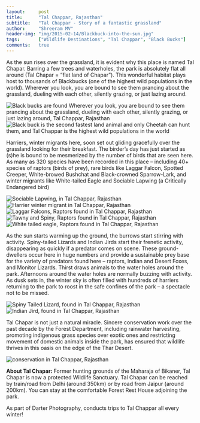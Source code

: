 ```yaml
---
layout:     post
title:      "Tal Chappar, Rajasthan"
subtitle:   "Tal Chappar - Story of a fantastic grassland"
author:     "Shreeram MV"
header-img: "img/2015-02-14/Blackbuck-into-the-sun.jpg"
tags:       ["Wildlife Destinations", "Tal Chappar", "Black Bucks"]
comments:   true
---
```


<p> As the sun rises over the grassland, it is evident why this place is named Tal Chapar. Barring a few trees and waterholes, the park is absolutely flat all around (Tal Chapar = “flat land of Chapar”). This wonderful habitat plays host to thousands of Blackbucks (one of the highest wild populations in the world). Wherever you look, you are bound to see them prancing about the grassland, dueling with each other, silently grazing, or just lazing around. </p>


<img src="{{ site.baseurl }}/img/2015-02-14/Bonellis-Eagle-and-Blackbuck.jpg" alt="Black bucks are found Wherever you look, you are bound to see them prancing about the grassland, dueling with each other, silently grazing, or just lazing around, Tal Chappar, Rajasthan">

<img src="{{ site.baseurl }}/img/2015-02-14/Blackbuck-Leaping.jpg" alt="Black buck is the second fastest land animal and only Cheetah can hunt them, and Tal Chappar is the highest wild populations in the world">

<p>Harriers, winter migrants here, soon set out gliding gracefully over the grassland looking for their breakfast. The birder’s day has just started as (s)he is bound to be mesmerized by the number of birds that are seen here. As many as 320 species have been recorded in this place – including 40+ species of raptors (birds of prey), rare birds like Laggar Falcon, Spotted Creeper, White-browed Bushchat and Black-crowned Sparrow-Lark, and winter migrants like White-tailed Eagle and Sociable Lapwing (a Critically Endangered bird)</p>

<img src="{{ site.baseurl }}/img/2015-02-14/Sociable-Lapwing.jpg" alt="Sociable Lapwing, in Tal Chappar, Rajasthan">

<img src="{{ site.baseurl }}/img/2015-02-14/Harrier-Hunt.jpg" alt="Harrier winter migrant in Tal Chappar, Rajasthan">

<img src="{{ site.baseurl }}/img/2015-02-14/Laggar-Falcon-in-flight.jpg" alt="Laggar Falcons, Raptors found in Tal Chappar, Rajasthan">

<img src="{{ site.baseurl }}/img/2015-02-14/Tawny-and-Spiny.jpg" alt="Tawny and Spiny, Raptors found in Tal Chappar, Rajasthan">

<img src="{{ site.baseurl }}/img/2015-02-14/White-tailed-Eagle.jpg" alt="White tailed eagle, Raptors found in Tal Chappar, Rajasthan">

<p> As the sun starts warming up the ground, the burrows start stirring with activity. Spiny-tailed Lizards and Indian Jirds start their frenetic activity, disappearing as quickly if a predator comes on scene. These ground-dwellers occur here in huge numbers and provide a sustainable prey base for the variety of predators found here – raptors, Indian and Desert Foxes, and Monitor Lizards.  Thirst draws animals to the water holes around the park. Afternoons around the water holes are normally buzzing with activity. As dusk sets in, the winter sky is often filled with hundreds of harriers returning to the park to roost in the safe confines of the park –  a spectacle not to be missed.</p>

<img src="{{ site.baseurl }}/img/2015-02-14/Spiny-tailed-Lizard.jpg" alt="Spiny Tailed Lizard, found in Tal Chappar, Rajasthan">

<img src="{{ site.baseurl }}/img/2015-02-14/Indian-Jird.jpg" alt="Indian Jird, found in Tal Chappar, Rajasthan">

<p> Tal Chapar is not just a natural miracle. Sincere conservation work over the past decade by the Forest Department, including rainwater harvesting, promoting indigenous grass species over exotic ones and restricting movement of domestic animals inside the park, has ensured that wildlife thrives in this oasis on the edge of the Thar Desert.</p>

<img src="{{ site.baseurl }}/img/2015-02-14/Conservation.jpg" alt="conservation in Tal Chappar, Rajasthan">

<p> <strong> About Tal Chapar: </strong> Former hunting grounds of the Maharaja of Bikaner, Tal Chapar is now a protected Wildlife Sanctuary. Tal Chapar can be reached by train/road from Delhi (around 350km) or by road from Jaipur (around 200km). You can stay at the comfortable Forest Rest House adjoining the park.</p>

<p>As part of <a href="http://www.darter.in" style="text-decoration:none">Darter Photography</a>, conducts <a href="http://www.darter.in/photography-tours/wildlife/tal-chapar-photography-tour/" style="text-decoration:none">trips to Tal Chappar</a> all every winter!</p>

